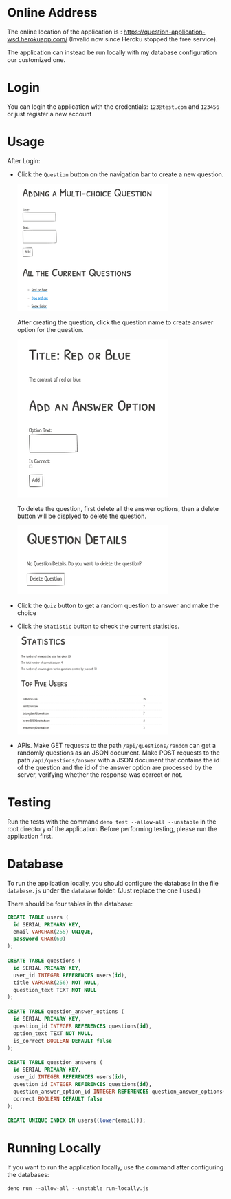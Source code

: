 # Online Address

The online location of the application is : https://question-application-wsd.herokuapp.com/ (Invalid now since Heroku stopped the free service).

The application can instead be run locally with my database configuration our customized one.

# Login

You can login the application with the credentials: `123@test.com` and `123456` or just register a new account

# Usage

After Login:

- Click the `Question` button on the navigation bar to create a new question.

   <img src="Pictures/1.png" width="350"  />

   After creating the question, click the question name to create answer option for the question. 

   <img src="Pictures/2.png" alt="截屏2022-01-03 下午1.43.23" width="350" />

   To delete the question, first delete all the answer options, then a delete button will be displyed to delete the question.

   <img src="Pictures/3.png" alt="截屏2022-01-03 下午1.43.52" width="350"  />

- Click the `Quiz` button to get a random question to answer and make the choice

- Click the `Statistic` button to check the current statistics.

  <img src="Pictures/4.png" alt="截屏2022-01-03 下午1.47.54" width="350"  />

- APIs. Make GET requests to the path `/api/questions/random` can get a randomly questions as an JSON document. Make POST requests to the path `/api/questions/answer` with a JSON document that contains the id of the question and the id of the answer option are processed by the server, verifying whether the response was correct or not.

# Testing

Run the tests with the command `deno test --allow-all --unstable` in the root directory of the application. Before performing testing, please run the application first.

# Database

To run the application locally, you should configure the database in the file `database.js` under the `database` folder. (Just replace the one I used.)

There should be four tables in the database:

~~~sql
CREATE TABLE users (
  id SERIAL PRIMARY KEY,
  email VARCHAR(255) UNIQUE,
  password CHAR(60)
);

CREATE TABLE questions (
  id SERIAL PRIMARY KEY,
  user_id INTEGER REFERENCES users(id),
  title VARCHAR(256) NOT NULL,
  question_text TEXT NOT NULL
);

CREATE TABLE question_answer_options (
  id SERIAL PRIMARY KEY,
  question_id INTEGER REFERENCES questions(id),
  option_text TEXT NOT NULL,
  is_correct BOOLEAN DEFAULT false
);

CREATE TABLE question_answers (
  id SERIAL PRIMARY KEY,
  user_id INTEGER REFERENCES users(id),
  question_id INTEGER REFERENCES questions(id),
  question_answer_option_id INTEGER REFERENCES question_answer_options(id),
  correct BOOLEAN DEFAULT false
);

CREATE UNIQUE INDEX ON users((lower(email)));
~~~

# Running Locally

If you want to run the application locally, use the command after configuring the databases:

`deno run --allow-all --unstable run-locally.js`

